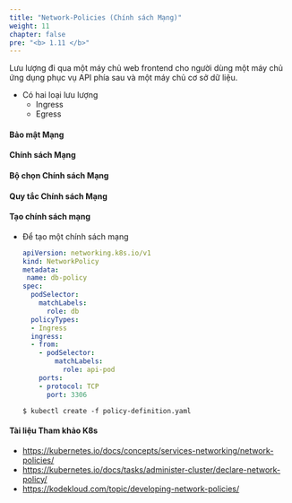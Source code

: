 ```yaml
---
title: "Network-Policies (Chính sách Mạng)"
weight: 11
chapter: false
pre: "<b> 1.11 </b>"
---
```


Lưu lượng đi qua một máy chủ web frontend cho người dùng một máy chủ ứng dụng phục vụ API phía sau và một máy chủ cơ sở dữ liệu.

- Có hai loại lưu lượng
  - Ingress
  - Egress


#### Bảo mật Mạng


#### Chính sách Mạng

#### Bộ chọn Chính sách Mạng

#### Quy tắc Chính sách Mạng

#### Tạo chính sách mạng

- Để tạo một chính sách mạng
  ```yaml
  apiVersion: networking.k8s.io/v1
  kind: NetworkPolicy
  metadata:
   name: db-policy
  spec:
    podSelector:
      matchLabels:
        role: db
    policyTypes:
    - Ingress
    ingress:
    - from:
      - podSelector:
          matchLabels:
            role: api-pod
      ports:
      - protocol: TCP
        port: 3306
  ```
  
  ```
  $ kubectl create -f policy-definition.yaml
  ```


#### Tài liệu Tham khảo K8s
- https://kubernetes.io/docs/concepts/services-networking/network-policies/
- https://kubernetes.io/docs/tasks/administer-cluster/declare-network-policy/
- https://kodekloud.com/topic/developing-network-policies/